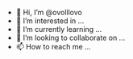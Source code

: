 - 👋 Hi, I’m @ovolllovo
- 👀 I’m interested in ...
- 🌱 I’m currently learning ...
- 💞️ I’m looking to collaborate on ...
- 📫 How to reach me ...

<!---
ovolllovo/ovolllovo is a ✨ special ✨ repository because its `README.md` (this file) appears on your GitHub profile.
You can click the Preview link to take a look at your changes.
--->
